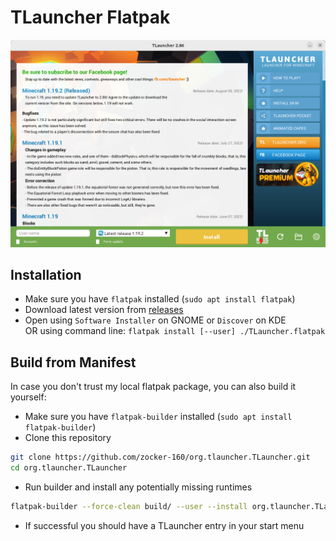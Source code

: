 # TLauncher Flatpak

![screenshot](screenshots/gnome.png)

## Installation

- Make sure you have `flatpak` installed (`sudo apt install flatpak`)
- Download latest version from [releases](https://github.com/zocker-160/org.tlauncher.TLauncher/releases)
- Open using `Software Installer` on GNOME or `Discover` on KDE \
OR using command line: `flatpak install [--user] ./TLauncher.flatpak`

## Build from Manifest

In case you don't trust my local flatpak package, you can also build it yourself:

- Make sure you have `flatpak-builder` installed (`sudo apt install flatpak-builder`)
- Clone this repository
```bash
git clone https://github.com/zocker-160/org.tlauncher.TLauncher.git
cd org.tlauncher.TLauncher
```
- Run builder and install any potentially missing runtimes
```bash
flatpak-builder --force-clean build/ --user --install org.tlauncher.TLauncher.yml
```
- If successful you should have a TLauncher entry in your start menu
